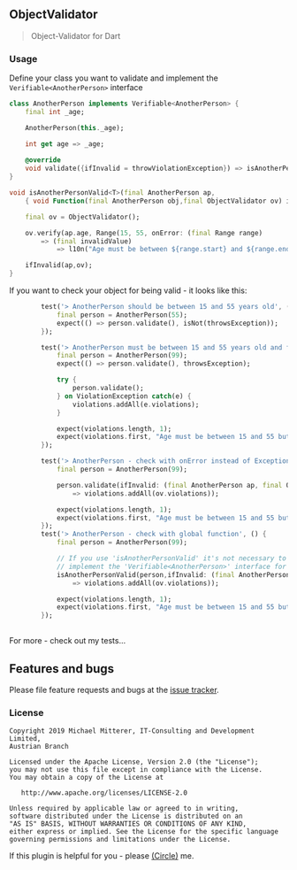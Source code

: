 ## ObjectValidator
> Object-Validator for Dart

### Usage

Define your class you want to validate and implement the `Verifiable<AnotherPerson>` interface

```dart
class AnotherPerson implements Verifiable<AnotherPerson> {
    final int _age;

    AnotherPerson(this._age);

    int get age => _age;
    
    @override
    void validate({ifInvalid = throwViolationException}) => isAnotherPersonValid(this, ifInvalid: ifInvalid);
}

void isAnotherPersonValid<T>(final AnotherPerson ap,
    { void Function(final AnotherPerson obj,final ObjectValidator ov) ifInvalid = throwViolationException }) {

    final ov = ObjectValidator();

    ov.verify(ap.age, Range(15, 55, onError: (final Range range)
        => (final invalidValue)
            => l10n("Age must be between ${range.start} and ${range.end} but was ${invalidValue.toString()}!")));

    ifInvalid(ap,ov);
}
```

If you want to check your object for being valid - it looks like this:

```dart
        test('> AnotherPerson should be between 15 and 55 years old', () {
            final person = AnotherPerson(55);
            expect(() => person.validate(), isNot(throwsException));
        }); 

        test('> AnotherPerson must be between 15 and 55 years old and fails', () {
            final person = AnotherPerson(99);
            expect(() => person.validate(), throwsException);

            try {
                person.validate();
            } on ViolationException catch(e) {
                violations.addAll(e.violations);
            }

            expect(violations.length, 1);
            expect(violations.first, "Age must be between 15 and 55 but was 99!");
        }); 

        test('> AnotherPerson - check with onError instead of Exception', () {
            final person = AnotherPerson(99);

            person.validate(ifInvalid: (final AnotherPerson ap, final ObjectValidator ov)
                => violations.addAll(ov.violations));

            expect(violations.length, 1);
            expect(violations.first, "Age must be between 15 and 55 but was 99!");
        }); 
        test('> AnotherPerson - check with global function', () {
            final person = AnotherPerson(99);

            // If you use 'isAnotherPersonValid' it's not necessary to 
            // implement the 'Verifiable<AnotherPerson>' interface for 'AnotherPerson' 
            isAnotherPersonValid(person,ifInvalid: (final AnotherPerson ap, final ObjectValidator ov)
                => violations.addAll(ov.violations));

            expect(violations.length, 1);
            expect(violations.first, "Age must be between 15 and 55 but was 99!");
        }); 
        
```

For more - check out my tests...

## Features and bugs
Please file feature requests and bugs at the [issue tracker](https://github.com/MikeMitterer/objectvalidator.dart/issues).

### License

    Copyright 2019 Michael Mitterer, IT-Consulting and Development Limited,
    Austrian Branch

    Licensed under the Apache License, Version 2.0 (the "License");
    you may not use this file except in compliance with the License.
    You may obtain a copy of the License at

       http://www.apache.org/licenses/LICENSE-2.0

    Unless required by applicable law or agreed to in writing, 
    software distributed under the License is distributed on an 
    "AS IS" BASIS, WITHOUT WARRANTIES OR CONDITIONS OF ANY KIND, 
    either express or implied. See the License for the specific language 
    governing permissions and limitations under the License.
    
If this plugin is helpful for you - please [(Circle)](http://gplus.mikemitterer.at/) me.

[1]: https://github.com/MikeMitterer/objectvalidator.dart/issues
